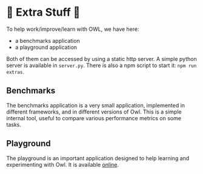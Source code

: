# 🦉 Extra Stuff 🦉

To help work/improve/learn with OWL, we have here:

- a benchmarks application
- a playground application

Both of them can be accessed by using a static http server.  A simple python
server is available in `server.py`.  There is also a npm script to start it:
`npm run extras`.

## Benchmarks

The benchmarks application is a very small application, implemented in different
frameworks, and in different versions of Owl.  This is a simple internal tool,
useful to compare various performance metrics on some tasks.

## Playground

The playground is an important application designed to help learning and
experimenting with Owl.  It is available [online](https://odoo.github.io/owl/playground/).
